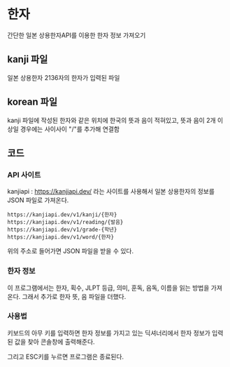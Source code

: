 # 한자
간단한 일본 상용한자API를 이용한 한자 정보 가져오기 <br/>

## kanji 파일
일본 상용한자 2136자의 한자가 입력된 파일 <br/>

## korean 파일 
kanji 파일에 작성된 한자와 같은 위치에 한국의 뜻과 음이 적혀있고, 뜻과 음이 2개 이상일 경우에는 사이사이 "/"를 추가해 연결함 <br/>

## 코드
### API 사이트
kanjiapi : https://kanjiapi.dev/ 라는 사이트를 사용해서 일본 상용한자의 정보를 JSON 파일로 가져온다.
```
https://kanjiapi.dev/v1/kanji/{한자} 
https://kanjiapi.dev/v1/reading/{발음}
https://kanjiapi.dev/v1/grade-{학년}
https://kanjiapi.dev/v1/word/{한자}
```
위의 주소로 들어가면 JSON 파일을 받을 수 있다. <br/>

### 한자 정보
이 프로그램에서는 한자, 획수, JLPT 등급, 의미, 훈독, 음독, 이름을 읽는 방법을 가져온다.
그래서 추가로 한자 뜻, 음 파일을 더했다. <br/>

### 사용법
키보드의 아무 키를 입력하면 한자 정보를 가지고 있는 딕셔너리에서 한자 정보가 입력된 값을
찾아 콘솔창에 출력해준다. <br/>

그리고 ESC키를 누르면 프로그램은 종료된다. <br/>

